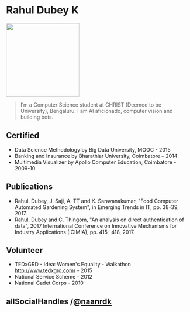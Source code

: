 # Rahul Dubey K

<img src="https://user-images.githubusercontent.com/13908439/37897381-af2ea536-3103-11e8-8291-0008dc9e6d09.jpg" width="200" height="200"/>

>I’m a Computer Science student at CHRIST (Deemed to be University), Bengaluru. I am AI aficionado, computer vision and building bots.

## Certified
- Data Science Methodology by Big Data University, MOOC - 2015
- Banking and Insurance by Bharathiar University, Coimbatore – 2014
- Multimedia Visualizer by Apollo Computer Education, Coimbatore - 2009-10

## Publications
- Rahul. Dubey, J. Saji, A. TT and K. Saravanakumar, "Food Computer Automated
Gardening System", in Emerging Trends in IT, pp. 38-39, 2017.
- Rahul. Dubey and C. Thingom, "An analysis on direct authentication of data", 2017
International Conference on Innovative Mechanisms for Industry Applications (ICIMIA), pp. 415-
418, 2017.


## Volunteer
- TEDxGRD - Idea: Women's Equality - Walkathon http://www.tedxgrd.com/ - 2015
- National Service Scheme - 2012
- National Cadet Corps - 2010

## allSocialHandles /@[naanrdk](https://naanrdk.github.io/naanrdk/)
